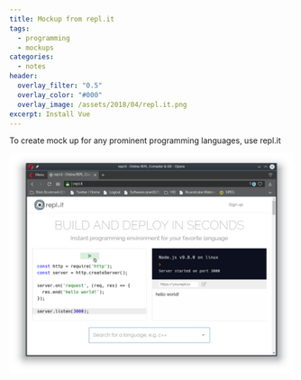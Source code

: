 ```yaml
---
title: Mockup from repl.it
tags:
  - programming
  - mockups
categories:
  - notes
header:
  overlay_filter: "0.5"
  overlay_color: "#000"
  overlay_image: /assets/2018/04/repl.it.png
excerpt: Install Vue
---
```


To create mock up for any prominent programming languages, use repl.it

![repl.it service](/assets/2018/04/repl.it.png)